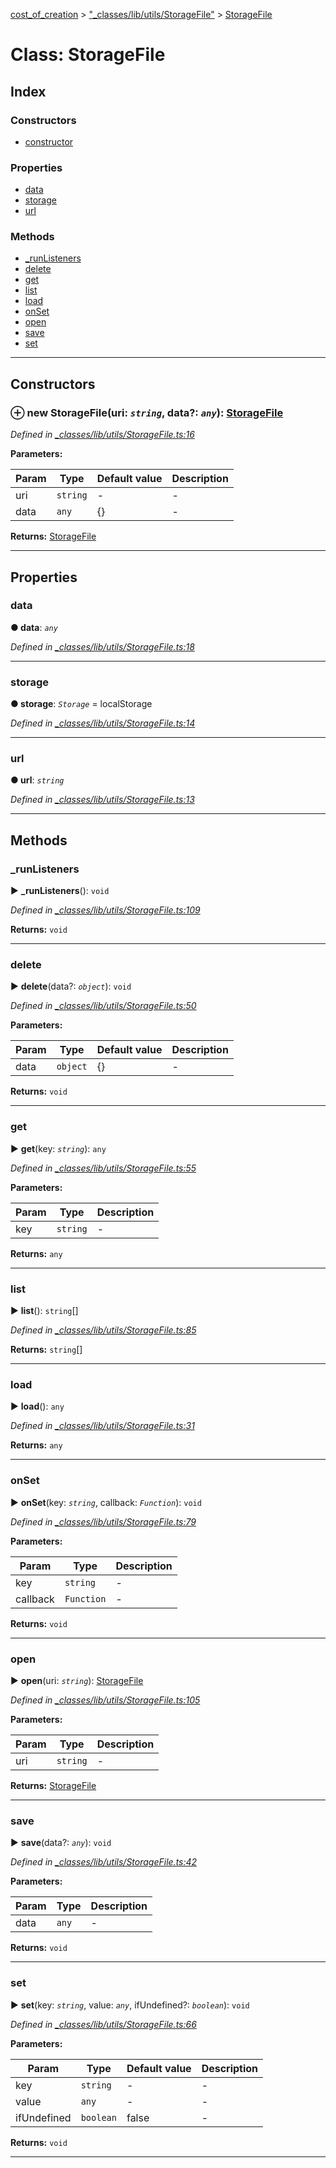[cost_of_creation](../README.md) > ["_classes/lib/utils/StorageFile"](../modules/__classes_lib_utils_storagefile_.md) > [StorageFile](../classes/__classes_lib_utils_storagefile_.storagefile.md)



# Class: StorageFile

## Index

### Constructors

* [constructor](__classes_lib_utils_storagefile_.storagefile.md#constructor)


### Properties

* [data](__classes_lib_utils_storagefile_.storagefile.md#data)
* [storage](__classes_lib_utils_storagefile_.storagefile.md#storage)
* [url](__classes_lib_utils_storagefile_.storagefile.md#url)


### Methods

* [_runListeners](__classes_lib_utils_storagefile_.storagefile.md#_runlisteners)
* [delete](__classes_lib_utils_storagefile_.storagefile.md#delete)
* [get](__classes_lib_utils_storagefile_.storagefile.md#get)
* [list](__classes_lib_utils_storagefile_.storagefile.md#list)
* [load](__classes_lib_utils_storagefile_.storagefile.md#load)
* [onSet](__classes_lib_utils_storagefile_.storagefile.md#onset)
* [open](__classes_lib_utils_storagefile_.storagefile.md#open)
* [save](__classes_lib_utils_storagefile_.storagefile.md#save)
* [set](__classes_lib_utils_storagefile_.storagefile.md#set)



---
## Constructors
<a id="constructor"></a>


### ⊕ **new StorageFile**(uri: *`string`*, data?: *`any`*): [StorageFile](__classes_lib_utils_storagefile_.storagefile.md)


*Defined in [_classes/lib/utils/StorageFile.ts:16](https://github.com/codeartisticninja/cost_of_creation/blob/73a0be6/src/script/_classes/lib/utils/StorageFile.ts#L16)*



**Parameters:**

| Param | Type | Default value | Description |
| ------ | ------ | ------ | ------ |
| uri | `string`  | - |   - |
| data | `any`  |  {} |   - |





**Returns:** [StorageFile](__classes_lib_utils_storagefile_.storagefile.md)

---


## Properties
<a id="data"></a>

###  data

**●  data**:  *`any`* 

*Defined in [_classes/lib/utils/StorageFile.ts:18](https://github.com/codeartisticninja/cost_of_creation/blob/73a0be6/src/script/_classes/lib/utils/StorageFile.ts#L18)*





___

<a id="storage"></a>

###  storage

**●  storage**:  *`Storage`*  =  localStorage

*Defined in [_classes/lib/utils/StorageFile.ts:14](https://github.com/codeartisticninja/cost_of_creation/blob/73a0be6/src/script/_classes/lib/utils/StorageFile.ts#L14)*





___

<a id="url"></a>

###  url

**●  url**:  *`string`* 

*Defined in [_classes/lib/utils/StorageFile.ts:13](https://github.com/codeartisticninja/cost_of_creation/blob/73a0be6/src/script/_classes/lib/utils/StorageFile.ts#L13)*





___


## Methods
<a id="_runlisteners"></a>

###  _runListeners

► **_runListeners**(): `void`



*Defined in [_classes/lib/utils/StorageFile.ts:109](https://github.com/codeartisticninja/cost_of_creation/blob/73a0be6/src/script/_classes/lib/utils/StorageFile.ts#L109)*





**Returns:** `void`





___

<a id="delete"></a>

###  delete

► **delete**(data?: *`object`*): `void`



*Defined in [_classes/lib/utils/StorageFile.ts:50](https://github.com/codeartisticninja/cost_of_creation/blob/73a0be6/src/script/_classes/lib/utils/StorageFile.ts#L50)*



**Parameters:**

| Param | Type | Default value | Description |
| ------ | ------ | ------ | ------ |
| data | `object`  |  {} |   - |





**Returns:** `void`





___

<a id="get"></a>

###  get

► **get**(key: *`string`*): `any`



*Defined in [_classes/lib/utils/StorageFile.ts:55](https://github.com/codeartisticninja/cost_of_creation/blob/73a0be6/src/script/_classes/lib/utils/StorageFile.ts#L55)*



**Parameters:**

| Param | Type | Description |
| ------ | ------ | ------ |
| key | `string`   |  - |





**Returns:** `any`





___

<a id="list"></a>

###  list

► **list**(): `string`[]



*Defined in [_classes/lib/utils/StorageFile.ts:85](https://github.com/codeartisticninja/cost_of_creation/blob/73a0be6/src/script/_classes/lib/utils/StorageFile.ts#L85)*





**Returns:** `string`[]





___

<a id="load"></a>

###  load

► **load**(): `any`



*Defined in [_classes/lib/utils/StorageFile.ts:31](https://github.com/codeartisticninja/cost_of_creation/blob/73a0be6/src/script/_classes/lib/utils/StorageFile.ts#L31)*





**Returns:** `any`





___

<a id="onset"></a>

###  onSet

► **onSet**(key: *`string`*, callback: *`Function`*): `void`



*Defined in [_classes/lib/utils/StorageFile.ts:79](https://github.com/codeartisticninja/cost_of_creation/blob/73a0be6/src/script/_classes/lib/utils/StorageFile.ts#L79)*



**Parameters:**

| Param | Type | Description |
| ------ | ------ | ------ |
| key | `string`   |  - |
| callback | `Function`   |  - |





**Returns:** `void`





___

<a id="open"></a>

###  open

► **open**(uri: *`string`*): [StorageFile](__classes_lib_utils_storagefile_.storagefile.md)



*Defined in [_classes/lib/utils/StorageFile.ts:105](https://github.com/codeartisticninja/cost_of_creation/blob/73a0be6/src/script/_classes/lib/utils/StorageFile.ts#L105)*



**Parameters:**

| Param | Type | Description |
| ------ | ------ | ------ |
| uri | `string`   |  - |





**Returns:** [StorageFile](__classes_lib_utils_storagefile_.storagefile.md)





___

<a id="save"></a>

###  save

► **save**(data?: *`any`*): `void`



*Defined in [_classes/lib/utils/StorageFile.ts:42](https://github.com/codeartisticninja/cost_of_creation/blob/73a0be6/src/script/_classes/lib/utils/StorageFile.ts#L42)*



**Parameters:**

| Param | Type | Description |
| ------ | ------ | ------ |
| data | `any`   |  - |





**Returns:** `void`





___

<a id="set"></a>

###  set

► **set**(key: *`string`*, value: *`any`*, ifUndefined?: *`boolean`*): `void`



*Defined in [_classes/lib/utils/StorageFile.ts:66](https://github.com/codeartisticninja/cost_of_creation/blob/73a0be6/src/script/_classes/lib/utils/StorageFile.ts#L66)*



**Parameters:**

| Param | Type | Default value | Description |
| ------ | ------ | ------ | ------ |
| key | `string`  | - |   - |
| value | `any`  | - |   - |
| ifUndefined | `boolean`  | false |   - |





**Returns:** `void`





___


